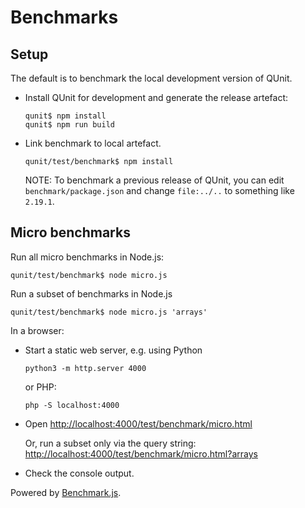 # Benchmarks

## Setup

The default is to benchmark the local development version of QUnit.

* Install QUnit for development and generate the release artefact:
  ```
  qunit$ npm install
  qunit$ npm run build
  ```
* Link benchmark to local artefact.
  ```
  qunit/test/benchmark$ npm install
  ```
  NOTE: To benchmark a previous release of QUnit, you can edit
  `benchmark/package.json` and change `file:../..` to something like `2.19.1`.

## Micro benchmarks

Run all micro benchmarks in Node.js:

```
qunit/test/benchmark$ node micro.js
```

Run a subset of benchmarks in Node.js
```
qunit/test/benchmark$ node micro.js 'arrays'
```

In a browser:
* Start a static web server, e.g. using Python
  ```
  python3 -m http.server 4000
  ```
  or PHP:
  ```
  php -S localhost:4000
  ```
* Open <http://localhost:4000/test/benchmark/micro.html>

  Or, run a subset only via the query string:
  <http://localhost:4000/test/benchmark/micro.html?arrays>
* Check the console output.

Powered by [Benchmark.js](https://benchmarkjs.com/).
